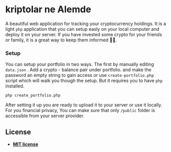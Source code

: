 # kriptolar ne Alemde

A beautiful web application for tracking your cryptocurrency holdings.
It is a light `php` application that you can setup easly on your local computer and deploy it on your server.
If you have invested some crypto for your friends or family, it is a great way to keep them informed 👨‍💻.

### Setup
You can setup your portfolio in two ways.
The first by manually editing `data.json` . Add a crypto - balance pair under portfolio.
and make the password an empty string to gain access or use `create-portfolio.php` script which will walk you though the setup. But it requires you to have `php` installed.

```
php create_portfolio.php
```

After setting it up you are ready to upload it to your server or use it locally.
For you financial privacy, You can make sure that only `/public` folder is accessible from your server provider. 

## License
- **[MIT license](http://opensource.org/licenses/mit-license.php)**